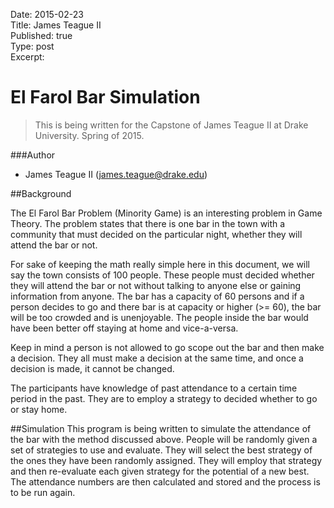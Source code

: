 Date: 2015-02-23  
Title: James Teague II  
Published: true  
Type: post  
Excerpt:   

El Farol Bar Simulation
===
> This is being written for the Capstone of James Teague II at Drake University. Spring of 2015.

###Author
* James Teague II (james.teague@drake.edu)

##Background

The El Farol Bar Problem (Minority Game) is an interesting problem in Game Theory. The problem states that there is one bar in the town with a community that must decided on the particular night, whether they will attend the bar or not.

For sake of keeping the math really simple here in this document, we will say the town consists of 100 people. These people must decided whether they will attend the bar or not without talking to anyone else or gaining information from anyone. The bar has a capacity of 60 persons and if a person decides to go and there bar is at capacity or higher (>= 60), the bar will be too crowded and is unenjoyable. The people inside the bar would have been better off staying at home and vice-a-versa. 

Keep in mind a person is not allowed to go scope out the bar and then make a decision. They all must make a decision at the same time, and once a decision is made, it cannot be changed. 

The participants have knowledge of past attendance to a certain time period in the past. They are to employ a strategy to decided whether to go or stay home.

##Simulation
This program is being written to simulate the attendance of the bar with the method discussed above. People will be randomly given a set of strategies to use and evaluate. They will select the best strategy of the ones they have been randomly assigned. They will employ that strategy and then re-evaluate each given strategy for the potential of a new best. The attendance numbers are then calculated and stored and the process is to be run again.